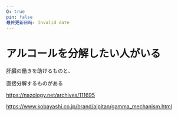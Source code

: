 ```yaml
---
Q: true
pin: false
最終更新日時: Invalid date
---
```

# アルコールを分解したい人がいる

肝臓の働きを助けるものと、

直接分解するものがある

https://nazology.net/archives/111695

https://www.kobayashi.co.jp/brand/alpitan/gamma_mechanism.html